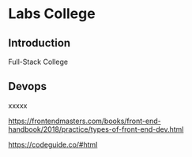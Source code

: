 # Labs College

## Introduction

Full-Stack College


## Devops

xxxxx

https://frontendmasters.com/books/front-end-handbook/2018/practice/types-of-front-end-dev.html

https://codeguide.co/#html